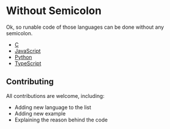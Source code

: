 # Without Semicolon

Ok, so runable code of those languages can be done without any semicolon.

- [C](./c)
- [JavaScript](./javascript)
- [Python](./python)
- [TypeScript](./typescript)

## Contributing

All contributions are welcome, including:

- Adding new language to the list
- Adding new example
- Explaining the reason behind the code
